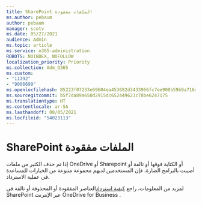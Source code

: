 ```yaml
---
title: SharePoint الملفات مفقودة
ms.author: pebaum
author: pebaum
manager: scotv
ms.date: 05/27/2021
audience: Admin
ms.topic: article
ms.service: o365-administration
ROBOTS: NOINDEX, NOFOLLOW
localization_priority: Priority
ms.collection: Adm_O365
ms.custom:
- "11392"
- "9006699"
ms.openlocfilehash: 85223f07233e69604ea453682d3433966fc7ee908b59b9a716d9ba99950c9e62
ms.sourcegitcommit: b5f7da89a650d2915dc652449623c78be6247175
ms.translationtype: HT
ms.contentlocale: ar-SA
ms.lasthandoff: 08/05/2021
ms.locfileid: "54023113"
---
```

# <a name="sharepoint-files-are-missing"></a>SharePoint الملفات مفقودة

إذا تم حذف الكثير من ملفات OneDrive أو Sharepoint أو الكتابة فوقها أو تالفة أو أصيبت بالبرامج الضارة، فإن المستخدمين لديهم مجموعة متنوعة من الخيارات للمساعدة في عملية الاسترداد.

لمزيد من المعلومات، راجع [كيفية استرداد](https://go.microsoft.com/fwlink/?linkid=2110774)العناصر المفقودة أو المحذوفة أو تالفة في SharePoint عبر الإنترنت OneDrive for Business .
